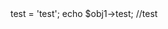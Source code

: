 <?php

$a = 'a';
$b = $a;

$b  = 2;

//echo $a $a = a
//echo $b $b = 2

$obj1 = new \stdClass();
$obj2 = $obj1;
$obj2->test = 'test';
echo $obj1->test; //test

